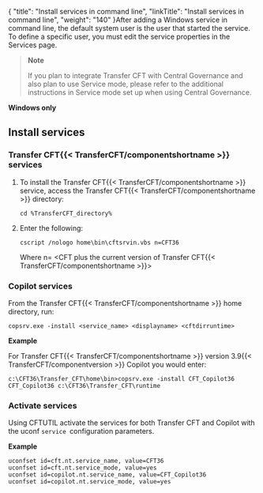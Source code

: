 {
    "title": "Install services in command line",
    "linkTitle": "Install services in command line",
    "weight": "140"
}After adding a Windows service in command line, the default system user is the user that started the service. To define a specific user, you must edit the service properties in the Services page.

> **Note**
>
> If you plan to integrate Transfer CFT with Central Governance and also plan to use Service mode, please refer to the additional instructions in Service mode set up when using Central Governance.

****Windows only****

## Install services

### Transfer CFT{{< TransferCFT/componentshortname  >}} services

1. To install the Transfer CFT{{< TransferCFT/componentshortname >}} service, access the Transfer CFT{{< TransferCFT/componentshortname >}} directory:

    `cd %TransferCFT_directory%`

1. Enter the following:

    `cscript /nologo home\bin\cftsrvin.vbs n=CFT36`

    Where n= &lt;CFT plus the current version of Transfer CFT{{< TransferCFT/componentshortname >}}>

### Copilot services

From the Transfer CFT{{< TransferCFT/componentshortname  >}} home directory, run:

`copsrv.exe -install <service_name> <displayname> <cftdirruntime>`

******Example******

For Transfer CFT{{< TransferCFT/componentshortname  >}} version 3.9{{< TransferCFT/componentversion  >}} Copilot you would enter:

`c:\CFT36\Transfer_CFT\home\bin>copsrv.exe -install CFT_Copilot36 CFT_Copilot36 c:\CFT36\Transfer_CFT\runtime`

### Activate services

Using CFTUTIL activate the services for both Transfer CFT and Copilot with the uconf `service `configuration parameters.

****Example****

```
uconfset id=cft.nt.service_name, value=CFT36
uconfset id=cft.nt.service_mode, value=yes
uconfset id=copilot.nt.service_name, value=CFT_Copilot36
uconfset id=copilot.nt.service_mode, value=yes
```
<span id="Service"></span>

## 

